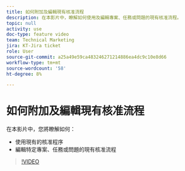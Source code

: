 ```yaml
---
title: 如何附加及編輯現有核准流程
description: 在本影片中，瞭解如何使用及編輯專案、任務或問題的現有核准流程。
topic: null
activity: use
doc-type: feature video
team: Technical Marketing
jira: KT-Jira ticket
role: User
source-git-commit: a25a49e59ca483246271214886ea4dc9c10e8d66
workflow-type: tm+mt
source-wordcount: '58'
ht-degree: 8%

---
```


# 如何附加及編輯現有核准流程

在本影片中，您將瞭解如何：

* 使用現有的核准程序
* 編輯特定專案、任務或問題的現有核准流程

>[!VIDEO](https://video.tv.adobe.com/v/335226/?quality=12&learn=on)
